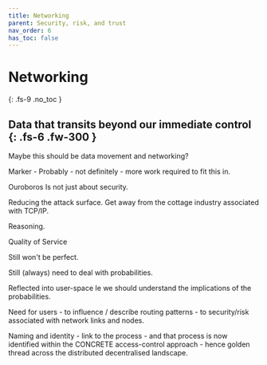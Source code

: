 ```yaml
---
title: Networking
parent: Security, risk, and trust
nav_order: 6
has_toc: false
---
```


# Networking
{: .fs-9 .no_toc }


Data that transits beyond our immediate control 
{: .fs-6 .fw-300 }
----

Maybe this should be data movement and networking?


Marker - Probably - not definitely - more work required to fit this in.

Ouroboros
Is not just about security.

Reducing the attack surface. Get away from the cottage industry associated with TCP/IP.

Reasoning.

Quality of Service

Still won't be perfect.

Still (always) need to deal with probabilities.

Reflected into user-space
Ie we should understand the implications of the probabilities.

Need for users - to influence / describe routing patterns - to security/risk associated with network links and nodes.



Naming and identity - link to the process - and that process is now identified within the CONCRETE access-control approach - hence golden thread across the distributed decentralised landscape.




